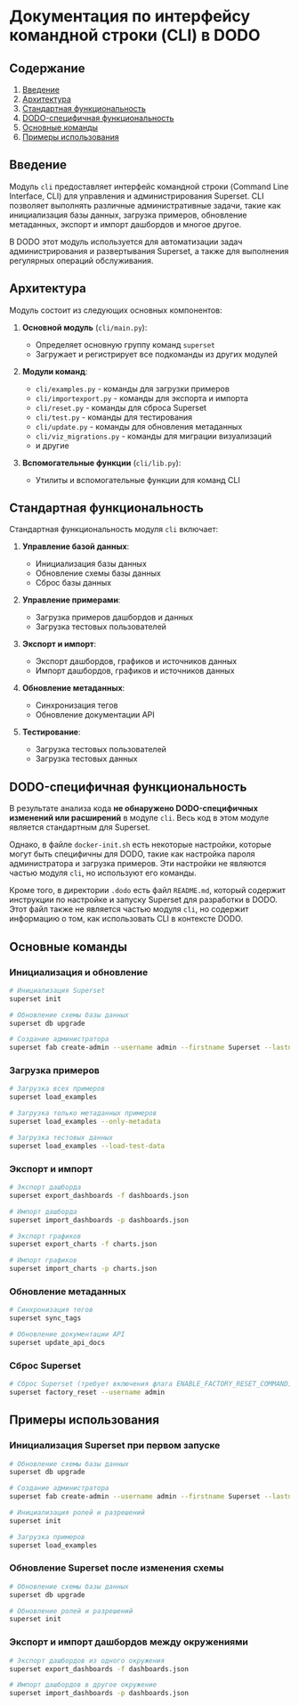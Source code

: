 # Документация по интерфейсу командной строки (CLI) в DODO

## Содержание

1. [Введение](#введение)
2. [Архитектура](#архитектура)
3. [Стандартная функциональность](#стандартная-функциональность)
4. [DODO-специфичная функциональность](#dodo-специфичная-функциональность)
5. [Основные команды](#основные-команды)
6. [Примеры использования](#примеры-использования)

## Введение

Модуль `cli` предоставляет интерфейс командной строки (Command Line Interface, CLI) для управления и администрирования Superset. CLI позволяет выполнять различные административные задачи, такие как инициализация базы данных, загрузка примеров, обновление метаданных, экспорт и импорт дашбордов и многое другое.

В DODO этот модуль используется для автоматизации задач администрирования и развертывания Superset, а также для выполнения регулярных операций обслуживания.

## Архитектура

Модуль состоит из следующих основных компонентов:

1. **Основной модуль** (`cli/main.py`):
   - Определяет основную группу команд `superset`
   - Загружает и регистрирует все подкоманды из других модулей

2. **Модули команд**:
   - `cli/examples.py` - команды для загрузки примеров
   - `cli/importexport.py` - команды для экспорта и импорта
   - `cli/reset.py` - команды для сброса Superset
   - `cli/test.py` - команды для тестирования
   - `cli/update.py` - команды для обновления метаданных
   - `cli/viz_migrations.py` - команды для миграции визуализаций
   - и другие

3. **Вспомогательные функции** (`cli/lib.py`):
   - Утилиты и вспомогательные функции для команд CLI

## Стандартная функциональность

Стандартная функциональность модуля `cli` включает:

1. **Управление базой данных**:
   - Инициализация базы данных
   - Обновление схемы базы данных
   - Сброс базы данных

2. **Управление примерами**:
   - Загрузка примеров дашбордов и данных
   - Загрузка тестовых пользователей

3. **Экспорт и импорт**:
   - Экспорт дашбордов, графиков и источников данных
   - Импорт дашбордов, графиков и источников данных

4. **Обновление метаданных**:
   - Синхронизация тегов
   - Обновление документации API

5. **Тестирование**:
   - Загрузка тестовых пользователей
   - Загрузка тестовых данных

## DODO-специфичная функциональность

В результате анализа кода **не обнаружено DODO-специфичных изменений или расширений** в модуле `cli`. Весь код в этом модуле является стандартным для Superset.

Однако, в файле `docker-init.sh` есть некоторые настройки, которые могут быть специфичны для DODO, такие как настройка пароля администратора и загрузка примеров. Эти настройки не являются частью модуля `cli`, но используют его команды.

Кроме того, в директории `.dodo` есть файл `README.md`, который содержит инструкции по настройке и запуску Superset для разработки в DODO. Этот файл также не является частью модуля `cli`, но содержит информацию о том, как использовать CLI в контексте DODO.

## Основные команды

### Инициализация и обновление

```bash
# Инициализация Superset
superset init

# Обновление схемы базы данных
superset db upgrade

# Создание администратора
superset fab create-admin --username admin --firstname Superset --lastname Admin --email admin@superset.com --password admin
```

### Загрузка примеров

```bash
# Загрузка всех примеров
superset load_examples

# Загрузка только метаданных примеров
superset load_examples --only-metadata

# Загрузка тестовых данных
superset load_examples --load-test-data
```

### Экспорт и импорт

```bash
# Экспорт дашборда
superset export_dashboards -f dashboards.json

# Импорт дашборда
superset import_dashboards -p dashboards.json

# Экспорт графиков
superset export_charts -f charts.json

# Импорт графиков
superset import_charts -p charts.json
```

### Обновление метаданных

```bash
# Синхронизация тегов
superset sync_tags

# Обновление документации API
superset update_api_docs
```

### Сброс Superset

```bash
# Сброс Superset (требует включения флага ENABLE_FACTORY_RESET_COMMAND)
superset factory_reset --username admin
```

## Примеры использования

### Инициализация Superset при первом запуске

```bash
# Обновление схемы базы данных
superset db upgrade

# Создание администратора
superset fab create-admin --username admin --firstname Superset --lastname Admin --email admin@superset.com --password admin

# Инициализация ролей и разрешений
superset init

# Загрузка примеров
superset load_examples
```

### Обновление Superset после изменения схемы

```bash
# Обновление схемы базы данных
superset db upgrade

# Обновление ролей и разрешений
superset init
```

### Экспорт и импорт дашбордов между окружениями

```bash
# Экспорт дашбордов из одного окружения
superset export_dashboards -f dashboards.json

# Импорт дашбордов в другое окружение
superset import_dashboards -p dashboards.json
```
